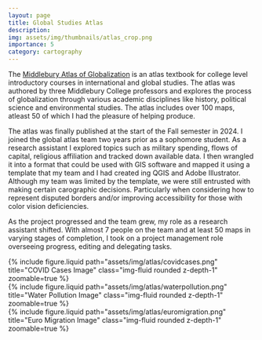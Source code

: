 ```yaml
---
layout: page
title: Global Studies Atlas
description: 
img: assets/img/thumbnails/atlas_crop.png
importance: 5
category: cartography
---
```


The [Middlebury Atlas of Globalization](https://www.langenscheidt.com/shop/englisch/middlebury-atlas-of-globalization-SW50013?srsltid=AfmBOoqcND4qE6kT0WviLjYcHgRB_k4lP0jtJYCV7HFWz9MuA521LBOc) is an atlas textbook for college level introductory courses in international and global studies. The atlas was authored by three Middlebury College professors and explores the process of globalization through various academic disciplines like history, political science and environmental studies. The atlas includes over 100 maps, atleast 50 of which I had the pleasure of helping produce. 

The atlas was finally published at the start of the Fall semester in 2024. I joined the global atlas team two years prior as a sophomore student. As a research assistant I explored topics such as military spending, flows of capital, religious affiliation and tracked down available data. I then wrangled it into a format that could be used with GIS software and mapped it using a template that my team and I had created ing QGIS and Adobe Illustrator. Although my team was limited by the template, we were still entrusted with making certain carographic decisions. Particularly when considering how to represent disputed borders and/or improving accessibility for those with color vision deficiencies. 

As the project progressed and the team grew, my role as a research assistant shifted. With almost 7 people on the team and at least 50 maps in varying stages of completion, I took on a project management role overseeing progress, editing and delegating tasks. 

<div class="row justify-content-sm-center">
  <div class="col-12 mt-3 mt-md-0">
    {% include figure.liquid path="assets/img/atlas/covidcases.png" title="COVID Cases Image" class="img-fluid rounded z-depth-1" zoomable=true %}
  </div>
</div>

<div class="row justify-content-sm-center">
  <div class="col-12 mt-3 mt-md-0">
    {% include figure.liquid path="assets/img/atlas/waterpollution.png" title="Water Pollution Image" class="img-fluid rounded z-depth-1" zoomable=true %}
  </div>
</div>

<div class="row justify-content-sm-center">
  <div class="col-12 mt-3 mt-md-0">
    {% include figure.liquid path="assets/img/atlas/euromigration.png" title="Euro Migration Image" class="img-fluid rounded z-depth-1" zoomable=true %}
  </div>
</div>
